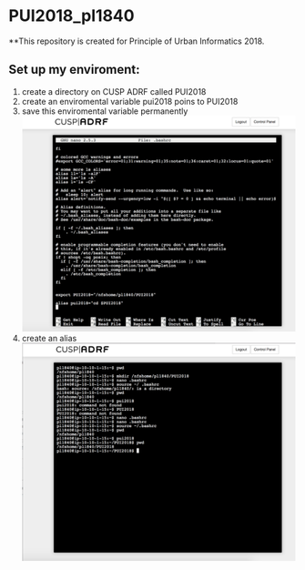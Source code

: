 # PUI2018_pl1840
**This repository is created for Principle of Urban Informatics 2018.
## Set up my enviroment:
1. create a directory on CUSP ADRF called PUI2018
2. create an enviromental variable pui2018 poins to PUI2018
3. save this enviromental variable permanently
![Alt text](HW1_pl1840/HW1_1.png)
4. create an alias
![Alt text](HW1_pl1840/HW1_2.png)
